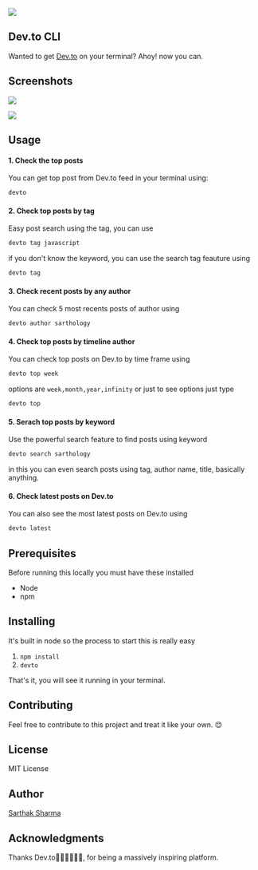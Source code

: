 ![](https://i.imgur.com/EyS2e39.png)

## Dev.to CLI

Wanted to get [Dev.to](https://www.dev.to/) on your terminal? Ahoy! now you can.

## Screenshots

![](https://media.giphy.com/media/fH66CTfLT0MVQaELjE/giphy.gif)

![](https://media.giphy.com/media/1AfrZtesZIOmcTN3wk/giphy.gif)

## Usage

#### 1. Check the top posts
You can get top post from Dev.to feed in your terminal using:
```sh
devto
```
#### 2. Check top posts by tag
Easy post search using the tag, you can use 
```sh
devto tag javascript 
```
if you don't know the keyword, you can use the search tag feauture using 
```sh
devto tag 
```
#### 3. Check recent posts by any author
You can check 5 most recents posts of author using
```sh
devto author sarthology 
```
#### 4. Check top posts by timeline author
You can check top posts on Dev.to by time frame using
```sh
devto top week 
```
options are `week,month,year,infinity` or just to see options just type
```sh
devto top  
```
#### 5. Serach top posts by keyword 
Use the powerful search feature to find posts using keyword

```sh
devto search sarthology 
```
in this you can even search posts using tag, author name, title, basically anything.

#### 6. Check latest posts on Dev.to
You can also see the most latest posts on Dev.to using 

```sh
devto latest 
```

## Prerequisites

Before running this locally you must have these installed

- Node
- npm

## Installing

It's built in node so the process to start this is really easy

1. `npm install`
2. `devto`

That's it, you will see it running in your terminal.

## Contributing

Feel free to contribute to this project and treat it like your own. 😊

## License

MIT License

## Author

[Sarthak Sharma](https://twitter.com/sarthology)

## Acknowledgments

Thanks Dev.to👩🏻‍💻👨🏻‍💻, for being a massively inspiring platform.
